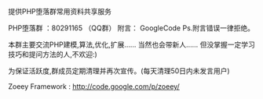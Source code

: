 提供PHP堕落群常用资料共享服务

PHP堕落群 ：80291165 （QQ群）
附言： GoogleCode
Ps.附言错误一律拒绝。

本群主要交流PHP建模,算法,优化,扩展……
当然也会带新人……
但没掌握一定学习技巧和提问方法的人,不欢迎:)

为保证活跃度,群成员定期清理并再次宣传。(每天清理50日内未发言用户)


Zoeey Framework : http://code.google.com/p/zoeey/